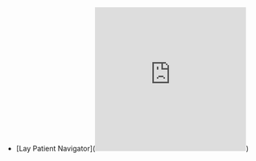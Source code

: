* [Lay Patient Navigator](<iframe src="https://nuwildcat-my.sharepoint.com/personal/sgf4982_ads_northwestern_edu/_layouts/15/Doc.aspx?sourcedoc={644af582-173a-4032-9153-1a2e1ed4ba2b}&amp;action=embedview&amp;wdAr=0.7727272727272727" width="300px" height="286px" frameborder="0"></iframe>)
